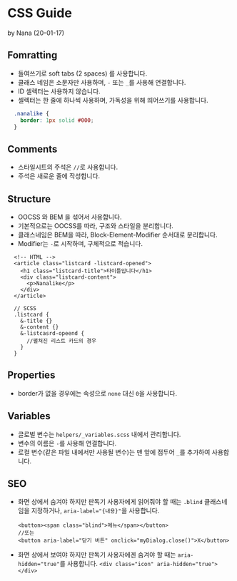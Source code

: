 # CSS Guide

by Nana (20-01-17)

## Fomratting

- 들여쓰기로 soft tabs (2 spaces) 를 사용합니다.
- 클래스 네임은 소문자만 사용하며, `-` 또는 `_`를 사용해 연결합니다.
- ID 셀렉터는 사용하지 않습니다.
- 셀렉터는 한 줄에 하나씩 사용하며, 가독성을 위해 띄어쓰기를 사용합니다.

```css
  .nanalike {
    border: 1px solid #000;
  }
```


## Comments
- 스타일시트의 주석은 `//`로 사용합니다.
- 주석은 새로운 줄에 작성합니다.


## Structure
- OOCSS 와 BEM 을 섞어서 사용합니다.
- 기본적으로는 OOCSS를 따라, 구조와 스타일을 분리합니다.
- 클래스네임은 BEM을 따라, Block-Element-Modifier 순서대로 분리합니다.
- Modifier는 `-`로 시작하며, 구체적으로 적습니다.
```
  <!-- HTML -->
  <article class="listcard -listcard-opened">
    <h1 class="listcard-title">타이틀입니다</h1>
    <div class="listcard-content">
      <p>Nanalike</p>
    </div>
  </article>
```

```
  // SCSS
  .listcard {
    &-title {}
    &-content {}
    &-listcasrd-opeend {
      //펼쳐진 리스트 카드의 경우
    }
  }
```

## Properties
- border가 없을 경우에는 속성으로 `none` 대신 `0`을 사용합니다.


## Variables
- 글로벌 변수는 `helpers/_variables.scss` 내에서 관리합니다.
- 변수의 이름은 `-`를 사용해 연결합니다.
- 로컬 변수(같은 파일 내에서만 사용될 변수)는 맨 앞에 접두어 `_`를 추가하여 사용합니다.


## SEO
- 화면 상에서 숨겨야 하지만 판독기 사용자에게 읽어줘야 할 때는 `.blind` 클래스네임을 지정하거나, `aria-label="{내용}"`을 사용합니다.
  ```
  <button><span class="blind">메뉴</span></button>
  //또는
  <button aria-label="닫기 버튼" onclick="myDialog.close()">X</button>
  ```
- 화면 상에서 보여야 하지만 판독기 사용자에겐 숨겨야 할 때는 `aria-hidden="true"`를 사용합니다.
  ```<div class="icon" aria-hidden="true"></div>```